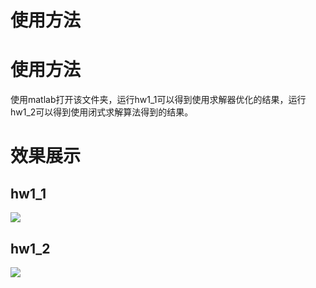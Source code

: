 # 使用方法
# 使用方法

使用matlab打开该文件夹，运行hw1_1可以得到使用求解器优化的结果，运行hw1_2可以得到使用闭式求解算法得到的结果。

# 效果展示
## hw1_1
![](a.gif)
## hw1_2
![](b.gif)
